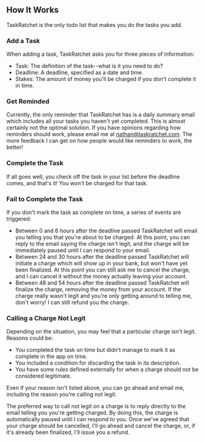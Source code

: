 ## How It Works

TaskRatchet is the only todo list that makes you do the tasks you add. 

### Add a Task

When adding a task, TaskRatchet asks you for three pieces of information:

- Task: The definition of the task--what is it you need to do?
- Deadline: A deadline, specified as a date and time.
- Stakes: The amount of money you'll be charged if you don't complete it in time.

### Get Reminded

Currently, the only reminder that TaskRatchet has is a daily summary email which includes all your tasks you haven't yet
completed. This is almost certainly not the optimal solution. If you have opinions regarding how reminders should work,
please email me at nathan@taskratchet.com. The more feedback I can get on how people would like reminders to work, the
better!

### Complete the Task

If all goes well, you check off the task in your list before the deadline comes, and that's it! You won't be charged
for that task.

### Fail to Complete the Task

If you don't mark the task as complete on time, a series of events are triggered:

- Between 0 and 6 hours after the deadline passed TaskRatchet will email you telling you that you're about to be charged. At this point, 
  you can reply to the email saying the charge isn't legit, and the charge will be immediately paused until I can respond to your email.
- Between 24 and 30 hours after the deadline passed TaskRatchet will initiate a charge which will show up in your bank, but won't have
  yet been finalized. At this point you can still ask me to cancel the charge, and I can cancel it without the money
  actually leaving your account.
- Between 48 and 54 hours after the deadline passed TaskRatchet will finalize the charge, removing the money from your account. If the 
  charge really wasn't legit and you're only getting around to telling me, don't worry! I can still refund you the
  charge.

### Calling a Charge Not Legit

Depending on the situation, you may feel that a particular charge isn't legit. Reasons could be:

- You completed the task on time but didn't manage to mark it as complete in the app on time.
- You included a condition for discarding the task in its description.
- You have some rules defined externally for when a charge should not be considered legitimate.

Even if your reason isn't listed above, you can go ahead and email me, including the reason you're calling not legit.

The preferred way to call not legit on a charge is to reply directly to the email telling you you're getting charged. By
doing this, the charge is automatically paused until I can respond to you. Once we've agreed that your charge should be
cancelled, I'll go ahead and cancel the charge, or, if it's already been finalized, I'll issue you a refund.
